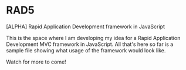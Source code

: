 # RAD5
[ALPHA] Rapid Application Development framework in JavaScript

This is the space where I am developing my idea for a Rapid Application Development MVC framework in JavaScript. All that's here so far is a sample file showing what usage of the framework would look like.

Watch for more to come!

